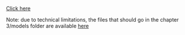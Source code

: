 [Click here](https://macafry.github.io/Neural-Networks-Journal/)

Note: due to technical limitations, the files that should go in the chapter 3/models folder are available [here](https://drive.google.com/file/d/1G2ffGBQUT8xEbY3uLaGsnL7dCYiRf44m/view?usp=sharing)
